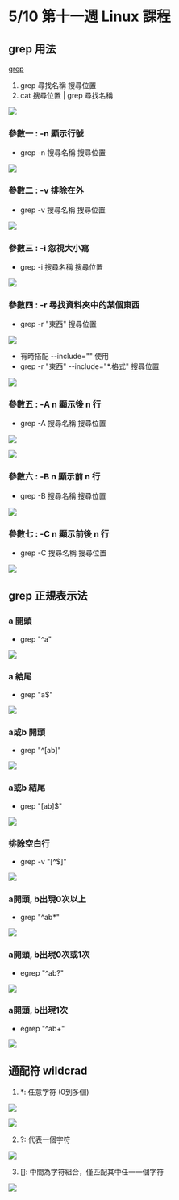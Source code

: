 # 5/10 第十一週 Linux 課程

## grep 用法

[grep](https://dotblogs.com.tw/xerion30476/2021/05/21/Linux)

1. grep 尋找名稱 搜尋位置
2. cat 搜尋位置 | grep 尋找名稱

![](https://github.com/yucing/linux/blob/main/picture/grep.png)

### 參數一 : -n 顯示行號
* grep -n 搜尋名稱 搜尋位置

![](https://github.com/yucing/linux/blob/main/picture/grep2.png)

### 參數二 : -v 排除在外
* grep -v 搜尋名稱 搜尋位置

![](https://github.com/yucing/linux/blob/main/picture/grep3.png)

### 參數三 : -i 忽視大小寫
* grep -i 搜尋名稱 搜尋位置

![](https://github.com/yucing/linux/blob/main/picture/grep4.png)

### 參數四 : -r 尋找資料夾中的某個東西
* grep -r "東西" 搜尋位置

![](https://github.com/yucing/linux/blob/main/picture/grep5.png)

* 有時搭配 --include="" 使用
* grep -r "東西" --include="*.格式" 搜尋位置

![](https://github.com/yucing/linux/blob/main/picture/grep6.png)

### 參數五 : -A n 顯示後 n 行
* grep -A 搜尋名稱 搜尋位置

![](https://github.com/yucing/linux/blob/main/picture/grep7.png)

![](https://github.com/yucing/linux/blob/main/picture/grep9.png)

### 參數六 : -B n 顯示前 n 行
* grep -B 搜尋名稱 搜尋位置

![](https://github.com/yucing/linux/blob/main/picture/grep8.png)

### 參數七 : -C n 顯示前後 n 行
* grep -C 搜尋名稱 搜尋位置

![](https://github.com/yucing/linux/blob/main/picture/grep10.png)

## grep 正規表示法
### a 開頭
* grep "^a"

![](https://github.com/yucing/linux/blob/main/picture/grep11.png)

### a 結尾
* grep "a$"

![](https://github.com/yucing/linux/blob/main/picture/grep12.png)

### a或b 開頭
* grep "^[ab]"

![](https://github.com/yucing/linux/blob/main/picture/grep13.png)

### a或b 結尾
* grep "[ab]$"

![](https://github.com/yucing/linux/blob/main/picture/grep14.png)

### 排除空白行
* grep -v "[^$]"

![](https://github.com/yucing/linux/blob/main/picture/grep15.png)

### a開頭, b出現0次以上
* grep "^ab*"

![](https://github.com/yucing/linux/blob/main/picture/grep16.png)

### a開頭, b出現0次或1次
* egrep "^ab?"

![](https://github.com/yucing/linux/blob/main/picture/grep17.png)

### a開頭, b出現1次
* egrep "^ab+"

![](https://github.com/yucing/linux/blob/main/picture/grep18.png)

## 通配符 wildcrad
1. *: 任意字符 (0到多個)

![](https://github.com/yucing/linux/blob/main/picture/ls1.png)

![](https://github.com/yucing/linux/blob/main/picture/ls4.png)

2. ?: 代表一個字符

![](https://github.com/yucing/linux/blob/main/picture/ls2.png)

3. []: 中間為字符組合，僅匹配其中任一一個字符

![](https://github.com/yucing/linux/blob/main/picture/ls3.png)
